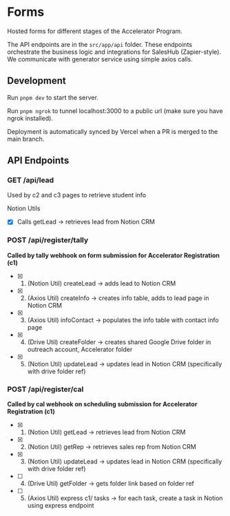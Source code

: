 # Forms

Hosted forms for different stages of the Accelerator Program.

The API endpoints are in the `src/app/api` folder. These endpoints orchestrate the business logic and integrations for SalesHub (Zapier-style). We communicate with generator service using simple axios calls.

## Development

Run `pnpm dev` to start the server.

Run `pnpm ngrok` to tunnel localhost:3000 to a public url (make sure you have ngrok installed).

Deployment is automatically synced by Vercel when a PR is merged to the main branch.

## API Endpoints

### GET /api/lead

Used by c2 and c3 pages to retrieve student info

Notion Utils

- [x] Calls getLead -> retrieves lead from Notion CRM

### POST /api/register/tally

**Called by tally webhook on form submission for Accelerator Registration (c1)**

- [x] 1. (Notion Util) createLead -> adds lead to Notion CRM
- [x] 2. (Axios Util) createInfo -> creates info table, adds to lead page in Notion CRM
- [x] 3. (Axios Util) infoContact -> populates the info table with contact info page
- [x] 4. (Drive Util) createFolder -> creates shared Google Drive folder in outreach account, Accelerator folder
- [x] 5. (Notion Util) updateLead -> updates lead in Notion CRM (specifically with drive folder ref)

### POST /api/register/cal

**Called by cal webhook on scheduling submission for Accelerator Registration (c1)**

- [x] 1. (Notion Util) getLead -> retrieves lead from Notion CRM
- [x] 2. (Notion Util) getRep -> retrieves sales rep from Notion CRM
- [x] 3. (Notion Util) updateLead -> updates lead in Notion CRM (specifically with drive folder ref)
- [ ] 4. (Drive Util) getFolder -> gets folder link based on folder ref
- [ ] 5. (Axios Util) express c1/ tasks -> for each task, create a task in Notion using express endpoint
